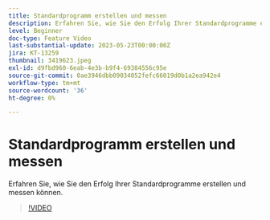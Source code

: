 ```yaml
---
title: Standardprogramm erstellen und messen
description: Erfahren Sie, wie Sie den Erfolg Ihrer Standardprogramme erstellen und messen können.
level: Beginner
doc-type: Feature Video
last-substantial-update: 2023-05-23T00:00:00Z
jira: KT-13259
thumbnail: 3419623.jpeg
exl-id: d9fbd960-6eab-4e3b-b9f4-69384556c95e
source-git-commit: 0ae3946dbb09034052fefc66019d0b1a2ea942e4
workflow-type: tm+mt
source-wordcount: '36'
ht-degree: 0%

---
```



# Standardprogramm erstellen und messen

Erfahren Sie, wie Sie den Erfolg Ihrer Standardprogramme erstellen und messen können.

>[!VIDEO](https://video.tv.adobe.com/v/3419623/?learn=on)

